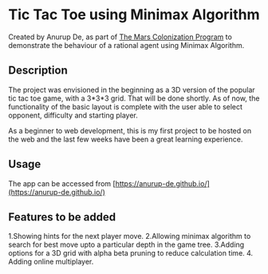 # Tic Tac Toe using Minimax Algorithm

Created by Anurup De, as part of [The Mars Colonization Program](https://microsoft.acehacker.com/mars/) to demonstrate the behaviour of a rational agent using Minimax Algorithm.

## Description
The project was envisioned in the beginning as a 3D version of the popular tic tac toe game, with a 3\*3\*3 grid. That will be done shortly. As of now, the functionality of the basic layout is complete with the user able to select opponent, difficulty and starting player.

As a beginner to web development, this is my first project to be hosted on the web and the last few weeks have been a great learning experience.


## Usage
The app can be accessed from [https://anurup-de.github.io/](https://anurup-de.github.io/)

## Features to be added
1.Showing hints for the next player move. 2.Allowing minimax algorithm to search for best move upto a particular depth in the game tree. 3.Adding options for a 3D grid with alpha beta pruning to reduce calculation time. 4. Adding online multiplayer.
